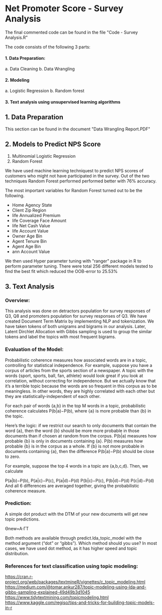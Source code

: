 # Net Promoter Score - Survey Analysis

The final commented code can be found in the file "Code - Survey Analysis.R"

The code consists of the following 3 parts:

#### 1. Data Preparation: 

  a. Data Cleaning 
  b. Data Wrangling

#### 2. Modeling 

  a. Logistic Regression
  b. Random forest

#### 3. Text analysis using unsupervised learning algorithms


## 1. Data Preparation

This section can be found in the document "Data Wrangling Report.PDF"

## 2. Models to Predict NPS Score
1. Multinomial Logistic Regression
2. Random Forest

We have used machine learning techniquest to predict NPS scores of customers who might not have participated in the survey. 
Out of the two techniques Random Forest performed performed better with 76% accuracy. 

The most important variables for Random Forest turned out to be the following. 
* Home Agency State
* Client Zip Region
* life Annualized Premium
* life Coverage Face Amount 
* life Net Cash Value
* life Account Value
* Owner Age Bin
* Agent Tenure Bin
* Agent Age Bin
* ann Account Value

We then used Hyper parameter tuning with "ranger" package in R to perform parameter tuning. There were total 256 different models tested to find the best fit which reduced the OOB-error to 25.53%

## 3. Text Analysis

### Overview:
This analysis was done on detractors population for survey responses of Q3, Q8 and promoters population for survey responses of Q3.
We have created Document Term Matrix by implementing NLP and tokenization. We have taken tokens of both unigrams and bigrams in our analysis. Later, Latent Dirchlet Allocation with Gibbs sampling is used to group the similar tokens and label the topics with most frequent bigrams. 

### Evaluation of the Model:
Probabilistic coherence measures how associated words are in a topic, controlling for statistical independence. For example, suppose you have a corpus of articles from the sports section of a newspaper. A topic with the words {sport, sports, ball, fan, athlete} would look great if you look at correlation, without correcting for independence. But we actually know that it’s a terrible topic because the words are so frequent in this corpus as to be meaningless. In other words, they are highly correlated with each other but they are statistically-independent of each other.

For each pair of words {a,b} in the top M words in a topic, probabilistic coherence calculates P(b|a)−P(b), where {a} is more probable than {b} in the topic.

Here’s the logic: if we restrict our search to only documents that contain the word {a}, then the word {b} should be more more probable in those documents than if chosen at random from the corpus. P(b|a) measures how probable {b} is only in documents containing {a}. P(b) measures how probable {b} is in the corpus as a whole. If {b} is not more probable in documents containing {a}, then the difference P(b|a)−P(b) should be close to zero.

For example, suppose the top 4 words in a topic are {a,b,c,d}. Then, we calculate

P(a|b)−P(b), P(a|c)−P(c), P(a|d)−P(d)
P(b|c)−P(c), P(b|d)−P(d)
P(c|d)−P(d)
And all 6 differences are averaged together, giving the probabilistic coherence measure.

### Prediction:
A simple dot product with the DTM of your new documents will get new topic predictions.

Θnew=A⋅ΓT

Both methods are available through predict.lda_topic_model with the method argument (“dot” or “gibbs”). Which method should you use? In most cases, we have used dot method, as it has higher speed and topic distribution.


### References for text classification using topic modeling:

https://cran.r-project.org/web/packages/textmineR/vignettes/c_topic_modeling.html
https://medium.com/@tomar.ankur287/topic-modeling-using-lda-and-gibbs-sampling-explained-49d49b3d1045
https://www.tidytextmining.com/topicmodeling.html
https://www.kaggle.com/regiso/tips-and-tricks-for-building-topic-models-in-r
